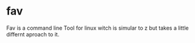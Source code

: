 # fav
Fav is a command line Tool for linux witch is simular to z but takes a little differnt aproach to it.
